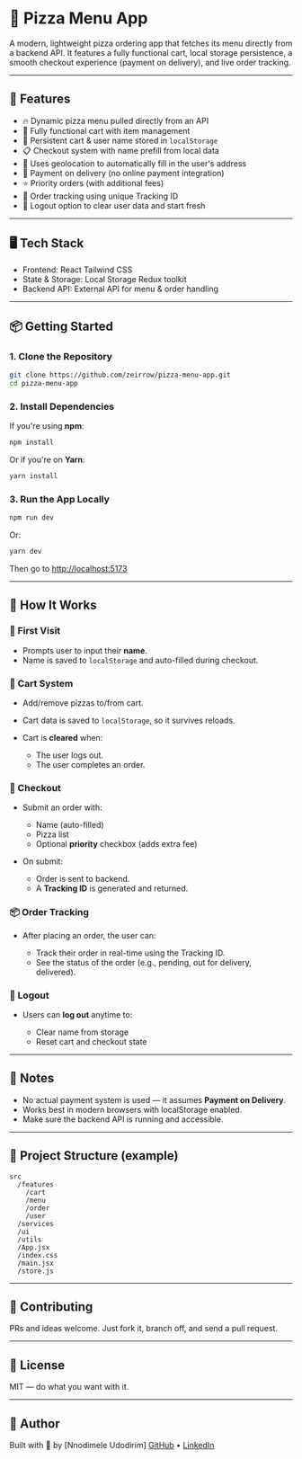 # 🍕 Pizza Menu App

A modern, lightweight pizza ordering app that fetches its menu directly from a backend API. It features a fully functional cart, local storage persistence, a smooth checkout experience (payment on delivery), and live order tracking.

---

## 🚀 Features

- 🔥 Dynamic pizza menu pulled directly from an API
- 🛒 Fully functional cart with item management
- 💾 Persistent cart & user name stored in `localStorage`
- 📋 Checkout system with name prefill from local data
- 📍  Uses geolocation to automatically fill in the user's address
- 🚚 Payment on delivery (no online payment integration)
- ⭐ Priority orders (with additional fees)
- 🧾 Order tracking using unique Tracking ID
- 👤 Logout option to clear user data and start fresh

---

## 🖥️ Tech Stack

- Frontend: React Tailwind CSS
- State & Storage: Local Storage Redux toolkit
- Backend API: External API for menu & order handling

---

## 📦 Getting Started

### 1. Clone the Repository

```bash
git clone https://github.com/zeirrow/pizza-menu-app.git
cd pizza-menu-app
````

### 2. Install Dependencies

If you're using **npm**:

```bash
npm install
```

Or if you're on **Yarn**:

```bash
yarn install
```

### 3. Run the App Locally

```bash
npm run dev
```

Or:

```bash
yarn dev
```

Then go to [http://localhost:5173](http://localhost:5173)

---

## 🧠 How It Works

### 👋 First Visit

* Prompts user to input their **name**.
* Name is saved to `localStorage` and auto-filled during checkout.

### 🛒 Cart System

* Add/remove pizzas to/from cart.
* Cart data is saved to `localStorage`, so it survives reloads.
* Cart is **cleared** when:

  * The user logs out.
  * The user completes an order.

### 🚀 Checkout

* Submit an order with:

  * Name (auto-filled)
  * Pizza list
  * Optional **priority** checkbox (adds extra fee)
* On submit:

  * Order is sent to backend.
  * A **Tracking ID** is generated and returned.

### 📦 Order Tracking

* After placing an order, the user can:

  * Track their order in real-time using the Tracking ID.
  * See the status of the order (e.g., pending, out for delivery, delivered).

### 🔄 Logout

* Users can **log out** anytime to:

  * Clear name from storage
  * Reset cart and checkout state

---

## 📝 Notes

* No actual payment system is used — it assumes **Payment on Delivery**.
* Works best in modern browsers with localStorage enabled.
* Make sure the backend API is running and accessible.

---

## 📁 Project Structure (example)

```
src
  /features
    /cart
    /menu
    /order
    /user
  /services
  /ui
  /utils
  /App.jsx
  /index.css
  /main.jsx
  /store.js 

```
---

## 🤝 Contributing

PRs and ideas welcome. Just fork it, branch off, and send a pull request.

---

## 📜 License

MIT — do what you want with it.

---

## 🔗 Author

Built with 💛 by \[Nnodimele Udodirim]
[GitHub](https://github.com/zeirrow) • [LinkedIn](https://www.linkedin.com/in/udodirim-nnodimele-814b5a287/)
